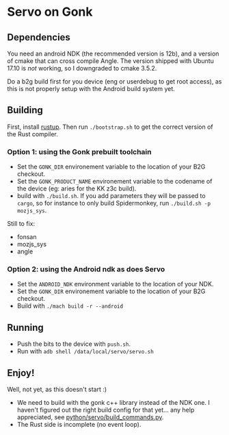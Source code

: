 # Servo on Gonk

## Dependencies

You need an android NDK (the recommended version is 12b), and a version of cmake that can cross compile Angle. The version shipped with Ubuntu 17.10 is *not* working, so I downgraded to cmake 3.5.2.

Do a b2g build first for you device (eng or userdebug to get root access), as this is not properly setup with the Android build system yet.

## Building

First, install [rustup](https://rustup.rs/). Then run `./bootstrap.sh` to get the correct version of the Rust compiler.

### Option 1: using the Gonk prebuilt toolchain
- Set the `GONK_DIR` environement variable to the location of your B2G checkout.
- Set the `GONK_PRODUCT_NAME` environement variable to the codename of the device (eg: aries for the KK z3c build).
- build with `./build.sh`. If you add parameters they will be passed to `cargo`, so for instance to only build Spidermonkey, run `./build.sh -p mozjs_sys`.

Still to fix:
- fonsan
- mozjs_sys
- angle

### Option 2: using the Android ndk as does Servo
- Set the `ANDROID_NDK` environment variable to the location of your NDK.
- Set the `GONK_DIR` environement variable to the location of your B2G checkout.
- Build with `./mach build -r --android`

## Running

- Push the bits to the device with `push.sh`.
- Run with `adb shell /data/local/servo/servo.sh`

## Enjoy!

Well, not yet, as this doesn't start :)

- We need to build with the gonk c++ library instead of the NDK one. I haven't figured out the right build config for that yet... any help appreciated, see [python/servo/build_commands.py](python/servo/build_commands.py).
- The Rust side is incomplete (no event loop).
